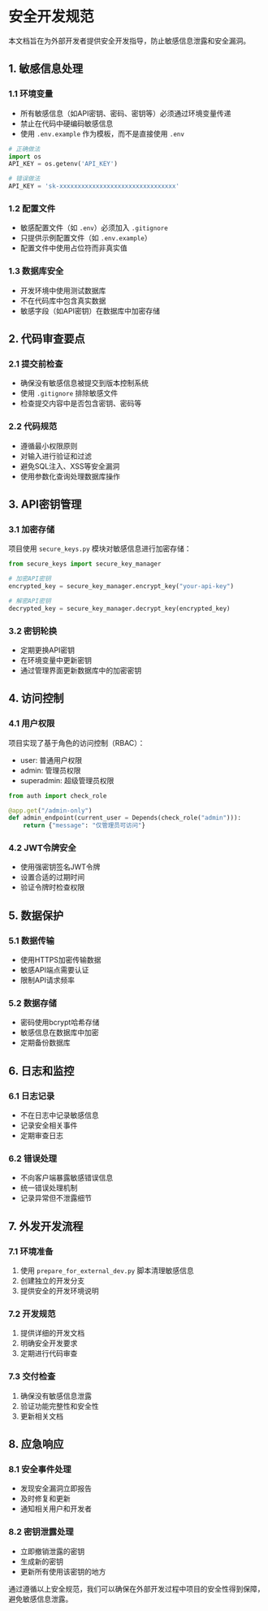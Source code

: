 # 安全开发规范

本文档旨在为外部开发者提供安全开发指导，防止敏感信息泄露和安全漏洞。

## 1. 敏感信息处理

### 1.1 环境变量
- 所有敏感信息（如API密钥、密码、密钥等）必须通过环境变量传递
- 禁止在代码中硬编码敏感信息
- 使用 `.env.example` 作为模板，而不是直接使用 `.env`

```python
# 正确做法
import os
API_KEY = os.getenv('API_KEY')

# 错误做法
API_KEY = 'sk-xxxxxxxxxxxxxxxxxxxxxxxxxxxxxxxx'
```

### 1.2 配置文件
- 敏感配置文件（如 `.env`）必须加入 `.gitignore`
- 只提供示例配置文件（如 `.env.example`）
- 配置文件中使用占位符而非真实值

### 1.3 数据库安全
- 开发环境中使用测试数据库
- 不在代码库中包含真实数据
- 敏感字段（如API密钥）在数据库中加密存储

## 2. 代码审查要点

### 2.1 提交前检查
- 确保没有敏感信息被提交到版本控制系统
- 使用 `.gitignore` 排除敏感文件
- 检查提交内容中是否包含密钥、密码等

### 2.2 代码规范
- 遵循最小权限原则
- 对输入进行验证和过滤
- 避免SQL注入、XSS等安全漏洞
- 使用参数化查询处理数据库操作

## 3. API密钥管理

### 3.1 加密存储
项目使用 `secure_keys.py` 模块对敏感信息进行加密存储：

```python
from secure_keys import secure_key_manager

# 加密API密钥
encrypted_key = secure_key_manager.encrypt_key("your-api-key")

# 解密API密钥
decrypted_key = secure_key_manager.decrypt_key(encrypted_key)
```

### 3.2 密钥轮换
- 定期更换API密钥
- 在环境变量中更新密钥
- 通过管理界面更新数据库中的加密密钥

## 4. 访问控制

### 4.1 用户权限
项目实现了基于角色的访问控制（RBAC）：
- user: 普通用户权限
- admin: 管理员权限
- superadmin: 超级管理员权限

```python
from auth import check_role

@app.get("/admin-only")
def admin_endpoint(current_user = Depends(check_role("admin"))):
    return {"message": "仅管理员可访问"}
```

### 4.2 JWT令牌安全
- 使用强密钥签名JWT令牌
- 设置合适的过期时间
- 验证令牌时检查权限

## 5. 数据保护

### 5.1 数据传输
- 使用HTTPS加密传输数据
- 敏感API端点需要认证
- 限制API请求频率

### 5.2 数据存储
- 密码使用bcrypt哈希存储
- 敏感信息在数据库中加密
- 定期备份数据库

## 6. 日志和监控

### 6.1 日志记录
- 不在日志中记录敏感信息
- 记录安全相关事件
- 定期审查日志

### 6.2 错误处理
- 不向客户端暴露敏感错误信息
- 统一错误处理机制
- 记录异常但不泄露细节

## 7. 外发开发流程

### 7.1 环境准备
1. 使用 `prepare_for_external_dev.py` 脚本清理敏感信息
2. 创建独立的开发分支
3. 提供安全的开发环境说明

### 7.2 开发规范
1. 提供详细的开发文档
2. 明确安全开发要求
3. 定期进行代码审查

### 7.3 交付检查
1. 确保没有敏感信息泄露
2. 验证功能完整性和安全性
3. 更新相关文档

## 8. 应急响应

### 8.1 安全事件处理
- 发现安全漏洞立即报告
- 及时修复和更新
- 通知相关用户和开发者

### 8.2 密钥泄露处理
- 立即撤销泄露的密钥
- 生成新的密钥
- 更新所有使用该密钥的地方

通过遵循以上安全规范，我们可以确保在外部开发过程中项目的安全性得到保障，避免敏感信息泄露。